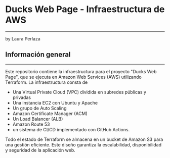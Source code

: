 #  Ducks Web Page - Infraestructura de AWS 
---

by Laura Perlaza

## Información general
---

Este repositorio contiene la infraestructura para el proyecto "Ducks Web Page", que se ejecuta en Amazon Web Services (AWS) utilizando Terraform.
La infraestructura consta de 

- Una Virtual Private Cloud (VPC) dividida en subredes públicas y privadas
- Una instancia EC2 con Ubuntu y Apache
- Un grupo de Auto Scaling
- Amazon Certificate Manager (ACM)
- Un  Load Balancer (ALB)
- Amazon Route 53 
- un sistema de CI/CD implementado con GitHub Actions. 

Todo el estado de Terraform se almacena en un bucket de Amazon S3 para una gestión eficiente. Este diseño garantiza la escalabilidad, disponibilidad y seguridad de la aplicación web.
